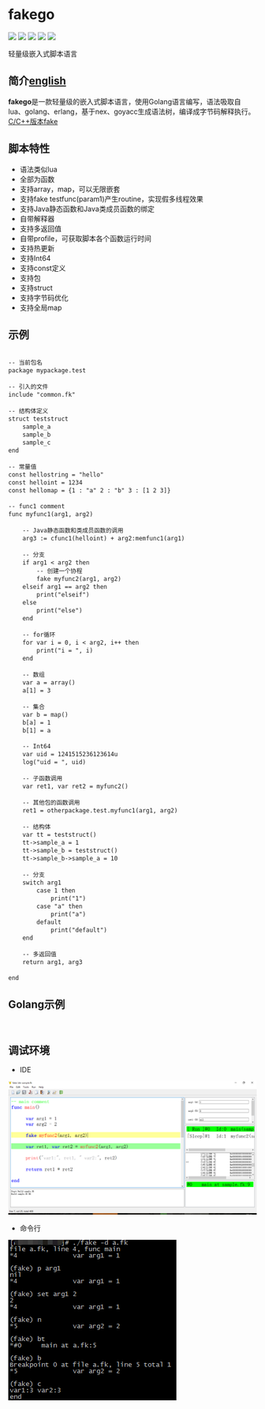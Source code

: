 # fakego

[<img src="https://img.shields.io/github/license/esrrhs/fakego">](https://github.com/esrrhs/fakego)
[<img src="https://img.shields.io/github/languages/top/esrrhs/fakego">](https://github.com/esrrhs/fakego)
[<img src="https://img.shields.io/github/v/release/esrrhs/fakego">](https://github.com/esrrhs/fakego/releases)
[<img src="https://img.shields.io/github/downloads/esrrhs/fakego/total">](https://github.com/esrrhs/fakego/releases)
[<img src="https://img.shields.io/github/workflow/status/esrrhs/fakego/Go">](https://github.com/esrrhs/fakego/actions)

轻量级嵌入式脚本语言

## 简介[english](./README_EN.md)
**fakego**是一款轻量级的嵌入式脚本语言，使用Golang语言编写，语法吸取自lua、golang、erlang，基于nex、goyacc生成语法树，编译成字节码解释执行。
<a href="https://github.com/esrrhs/fake">C/C++版本fake</a>

## 脚本特性
* 语法类似lua
* 全部为函数
* 支持array，map，可以无限嵌套
* 支持fake testfunc(param1)产生routine，实现假多线程效果
* 支持Java静态函数和Java类成员函数的绑定
* 自带解释器
* 支持多返回值
* 自带profile，可获取脚本各个函数运行时间
* 支持热更新
* 支持Int64
* 支持const定义
* 支持包
* 支持struct
* 支持字节码优化
* 支持全局map

## 示例

```

-- 当前包名
package mypackage.test

-- 引入的文件
include "common.fk"

-- 结构体定义
struct teststruct
	sample_a
	sample_b
	sample_c
end

-- 常量值
const hellostring = "hello"
const helloint = 1234
const hellomap = {1 : "a" 2 : "b" 3 : [1 2 3]}

-- func1 comment
func myfunc1(arg1, arg2)

	-- Java静态函数和类成员函数的调用
	arg3 := cfunc1(helloint) + arg2:memfunc1(arg1)

	-- 分支
	if arg1 < arg2 then
		-- 创建一个协程
		fake myfunc2(arg1, arg2)
	elseif arg1 == arg2 then
		print("elseif")
	else
		print("else")
	end

	-- for循环
	for var i = 0, i < arg2, i++ then
		print("i = ", i)
	end

	-- 数组
	var a = array()
	a[1] = 3

	-- 集合
	var b = map()
	b[a] = 1
	b[1] = a

	-- Int64
	var uid = 1241515236123614u
	log("uid = ", uid)

	-- 子函数调用
	var ret1, var ret2 = myfunc2()

	-- 其他包的函数调用
	ret1 = otherpackage.test.myfunc1(arg1, arg2)

	-- 结构体
	var tt = teststruct()
	tt->sample_a = 1
	tt->sample_b = teststruct()
	tt->sample_b->sample_a = 10

	-- 分支
	switch arg1
		case 1 then
			print("1")
		case "a" then
			print("a")
		default
			print("default")
	end

	-- 多返回值
	return arg1, arg3

end
```

## Golang示例

```


```


## 调试环境
* IDE

![image](img/ide.png)

* 命令行

![image](img/debug.png)

